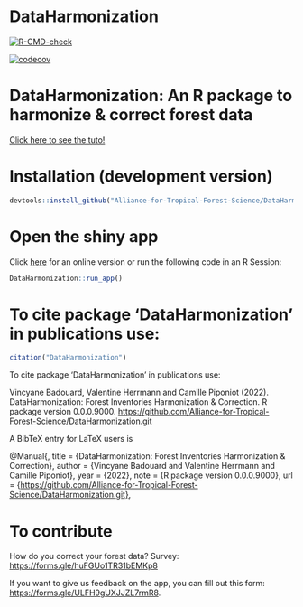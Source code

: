 # DataHarmonization

[![R-CMD-check](https://github.com/Alliance-for-Tropical-Forest-Science/DataHarmonization/workflows/R-CMD-check/badge.svg)](https://github.com/Alliance-for-Tropical-Forest-Science/DataHarmonization/actions)

[![codecov](https://codecov.io/gh/Alliance-for-Tropical-Forest-Science/DataHarmonization/branch/master/graph/badge.svg?token=Z1IWWYKH7X)](https://codecov.io/gh/Alliance-for-Tropical-Forest-Science/DataHarmonization)

# DataHarmonization: An R package to harmonize & correct forest data


[Click here to see the tuto!](https://htmlpreview.github.io/?https://github.com/Alliance-for-Tropical-Forest-Science/DataHarmonization/blob/main/inst/app/www/tuto.nb.html)


# Installation (development version)

```r
devtools::install_github("Alliance-for-Tropical-Forest-Science/DataHarmonization", build_vignettes = TRUE)
```

# Open the shiny app

Click [here](https://valentineherr.shinyapps.io/TmFO_AccelNet/) for an online version or run the following code in an R Session:

```r
DataHarmonization::run_app()
```


# To cite package ‘DataHarmonization’ in publications use:
```r
citation("DataHarmonization")
```

To cite package ‘DataHarmonization’ in publications use:

  Vincyane Badouard, Valentine Herrmann and Camille Piponiot (2022). DataHarmonization: Forest Inventories Harmonization &
  Correction. R package version 0.0.0.9000. https://github.com/Alliance-for-Tropical-Forest-Science/DataHarmonization.git

A BibTeX entry for LaTeX users is

  @Manual{,
    title = {DataHarmonization: Forest Inventories Harmonization & Correction},
    author = {Vincyane Badouard and Valentine Herrmann and Camille Piponiot},
    year = {2022},
    note = {R package version 0.0.0.9000},
    url = {https://github.com/Alliance-for-Tropical-Forest-Science/DataHarmonization.git},
    
# To contribute

How do you correct your forest data? Survey: https://forms.gle/huFGUo1TR31bEMKp8

If you want to give us feedback on the app, you can fill out this form: https://forms.gle/ULFH9gUXJJZL7rmR8.
